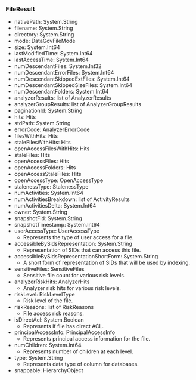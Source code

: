 ### FileResult
- nativePath: System.String
- filename: System.String
- directory: System.String
- mode: DataGovFileMode
- size: System.Int64
- lastModifiedTime: System.Int64
- lastAccessTime: System.Int64
- numDescendantFiles: System.Int32
- numDescendantErrorFiles: System.Int64
- numDescendantSkippedExtFiles: System.Int64
- numDescendantSkippedSizeFiles: System.Int64
- numDescendantFolders: System.Int64
- analyzerResults: list of AnalyzerResults
- analyzerGroupResults: list of AnalyzerGroupResults
- paginationId: System.String
- hits: Hits
- stdPath: System.String
- errorCode: AnalyzerErrorCode
- filesWithHits: Hits
- staleFilesWithHits: Hits
- openAccessFilesWithHits: Hits
- staleFiles: Hits
- openAccessFiles: Hits
- openAccessFolders: Hits
- openAccessStaleFiles: Hits
- openAccessType: OpenAccessType
- stalenessType: StalenessType
- numActivities: System.Int64
- numActivitiesBreakdown: list of ActivityResults
- numActivitiesDelta: System.Int64
- owner: System.String
- snapshotFid: System.String
- snapshotTimestamp: System.Int64
- userAccessType: UserAccessType
  - Represents the type of user access for a file.
- accessibleBySidsRepresentation: System.String
  - Representation of SIDs that can access this file.
- accessibleBySidsRepresentationShortForm: System.String
  - A short form of representation of SIDs that will be used by indexing.
- sensitiveFiles: SensitiveFiles
  - Sensitive file count for various risk levels.
- analyzerRiskHits: AnalyzerHits
  - Analyzer risk hits for various risk levels.
- riskLevel: RiskLevelType
  - Risk level of the file.
- riskReasons: list of RiskReasons
  - File access risk reasons.
- isDirectAcl: System.Boolean
  - Represents if file has direct ACL.
- principalAccessInfo: PrincipalAccessInfo
  - Represents principal access information for the file.
- numChildren: System.Int64
  - Represents number of children at each level.
- type: System.String
  - Represents data type of column for databases.
- snappable: HierarchyObject

